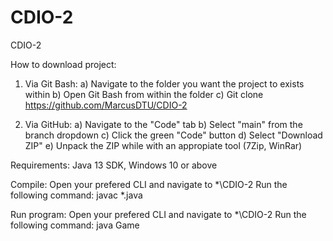 # CDIO-2
CDIO-2

How to download project:

1) Via Git Bash:
  a) Navigate to the folder you want the project to exists within
  b) Open Git Bash from within the folder
  c) Git clone https://github.com/MarcusDTU/CDIO-2

2) Via GitHub:
  a) Navigate to the "Code" tab
  b) Select "main" from the branch dropdown
  c) Click the green "Code" button
  d) Select "Download ZIP"
  e) Unpack the ZIP while with an appropiate tool (7Zip, WinRar)

Requirements:
Java 13 SDK, Windows 10 or above

Compile:
Open your prefered CLI and navigate to *\CDIO-2
Run the following command: javac *.java

Run program:
Open your prefered CLI and navigate to *\CDIO-2
Run the following command: java Game

